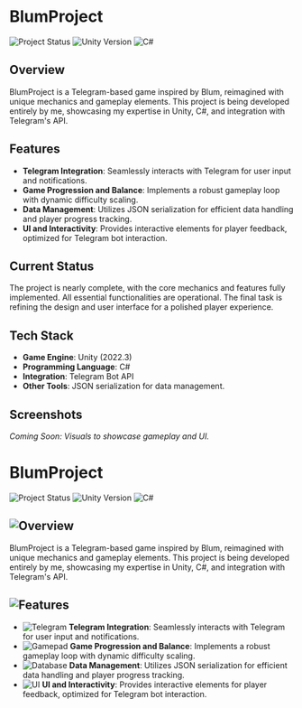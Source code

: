 # BlumProject

![Project Status](https://img.shields.io/badge/status-in%20development-orange)
![Unity Version](https://img.shields.io/badge/unity-2022.3-blue)
![C#](https://img.shields.io/badge/language-C%23-green)

## Overview
BlumProject is a Telegram-based game inspired by Blum, reimagined with unique mechanics and gameplay elements. This project is being developed entirely by me, showcasing my expertise in Unity, C#, and integration with Telegram's API.

## Features
- **Telegram Integration**: Seamlessly interacts with Telegram for user input and notifications.
- **Game Progression and Balance**: Implements a robust gameplay loop with dynamic difficulty scaling.
- **Data Management**: Utilizes JSON serialization for efficient data handling and player progress tracking.
- **UI and Interactivity**: Provides interactive elements for player feedback, optimized for Telegram bot interaction.

## Current Status
The project is nearly complete, with the core mechanics and features fully implemented. All essential functionalities are operational. The final task is refining the design and user interface for a polished player experience.

## Tech Stack
- **Game Engine**: Unity (2022.3)
- **Programming Language**: C#
- **Integration**: Telegram Bot API
- **Other Tools**: JSON serialization for data management.

## Screenshots
*Coming Soon: Visuals to showcase gameplay and UI.*

# BlumProject

![Project Status](https://img.shields.io/badge/status-in%20development-orange)
![Unity Version](https://img.shields.io/badge/unity-2022.3-blue)
![C#](https://img.shields.io/badge/language-C%23-green)

## ![Overview](https://img.shields.io/badge/Overview-lightblue)
BlumProject is a Telegram-based game inspired by Blum, reimagined with unique mechanics and gameplay elements. This project is being developed entirely by me, showcasing my expertise in Unity, C#, and integration with Telegram's API.

## ![Features](https://img.shields.io/badge/Features-yellowgreen)
- ![Telegram](https://img.shields.io/badge/Telegram-blue) **Telegram Integration**: Seamlessly interacts with Telegram for user input and notifications.
- ![Gamepad](https://img.shields.io/badge/Gameplay-yellow) **Game Progression and Balance**: Implements a robust gameplay loop with dynamic difficulty scaling.
- ![Database](https://img.shields.io/badge/Data-green) **Data Management**: Utilizes JSON serialization for efficient data handling and player progress tracking.
- ![UI](https://img.shields.io/badge/UI-purple) **UI and Interactivity**: Provides interactive elements for player feedback, optimized for Telegram bot interaction.
